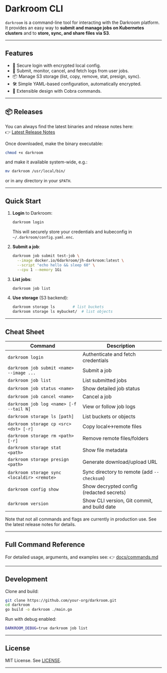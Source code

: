 # Darkroom CLI

`darkroom` is a command-line tool for interacting with the Darkroom platform.  
It provides an easy way to **submit and manage jobs on Kubernetes clusters** and to **store, sync, and share files via S3**.

---

## Features

- 🔐 Secure login with encrypted local config.  
- 🚀 Submit, monitor, cancel, and fetch logs from user jobs.  
- 📦 Manage S3 storage (list, copy, remove, stat, presign, sync).  
- 🛠 Simple YAML-based configuration, automatically encrypted.  
- 🧩 Extensible design with Cobra commands.

---

## 📦 Releases

You can always find the latest binaries and release notes here:  
👉 [Latest Release Notes](https://github.com/eddienko/darkroom-client/releases/latest)

Once downloaded, make the binary executable:

```bash
chmod +x darkroom
```   

and make it available system-wide, e.g.:

```bash
mv darkroom /usr/local/bin/
```

or in any directory in your `$PATH`.

---

## Quick Start

1. **Login** to Darkroom:

   ```bash
   darkroom login
   ```

   This will securely store your credentials and kubeconfig in
   `~/.darkroom/config.yaml.enc`.

2. **Submit a job**:

   ```bash
   darkroom job submit test-job \
     --image docker.io/6darkroom/jh-darkroom:latest \
     --script "echo hello && sleep 60" \
     --cpu 1 --memory 1Gi
   ```

3. **List jobs**:

   ```bash
   darkroom job list
   ```

4. **Use storage** (S3 backend):

   ```bash
   darkroom storage ls        # list buckets
   darkroom storage ls mybucket/  # list objects
   ```

---

## Cheat Sheet

| Command                                     | Description                                 |
| ------------------------------------------- | ------------------------------------------- |
| `darkroom login`                            | Authenticate and fetch credentials          |
| `darkroom job submit <name> --image ...`    | Submit a job                                |
| `darkroom job list`                         | List submitted jobs                         |
| `darkroom job status <name>`                | Show detailed job status                    |
| `darkroom job cancel <name>`                | Cancel a job                                |
| `darkroom job log <name> [-f --tail N]`     | View or follow job logs                     |
| `darkroom storage ls [path]`                | List buckets or objects                     |
| `darkroom storage cp <src> <dst> [-r]`      | Copy local↔remote files                     |
| `darkroom storage rm <path> [-r]`           | Remove remote files/folders                 |
| `darkroom storage stat <path>`              | Show file metadata                          |
| `darkroom storage presign <path>`           | Generate download/upload URL                |
| `darkroom storage sync <localdir> <remote>` | Sync directory to remote (add `--checksum`) |
| `darkroom config show`                      | Show decrypted config (redacted secrets)    |
| `darkroom version`                          | Show CLI version, Git commit, and build date|

Note that not all commands and flags are currently in production use.
See the latest release notes for details.

---

## Full Command Reference

For detailed usage, arguments, and examples see:
👉 [docs/commands.md](docs/commands.md)

---

## Development

Clone and build:

```bash
git clone https://github.com/your-org/darkroom.git
cd darkroom
go build -o darkroom ./main.go
````

Run with debug enabled:

```bash
DARKROOM_DEBUG=true darkroom job list
```

---

## License

MIT License. See [LICENSE](LICENSE).

---

